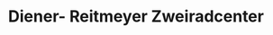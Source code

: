 ---
title: "Diener- Reitmeyer Zweiradcenter"
url: /schenefeld/diener-reitmeyer-zweiradcenter/
shop: Fahrrad
---